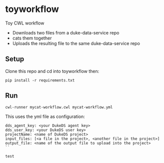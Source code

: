 # toyworkflow
Toy CWL workflow
* Downloads two files from a duke-data-service repo
* cats them together
* Uploads the resulting file to the same duke-data-service repo

## Setup
Clone this repo and cd into toyworkflow then:
```
pip install -r requirements.txt
```

## Run
```
cwl-runner mycat-workflow.cwl mycat-workflow.yml 
```

This uses the yml file as configuration:
```
dds_agent_key: <your DukeDS agent key>
dds_user_key: <your DukeDS user key>
projectName: <name of DukeDS project>
input_files: [<a file in the project>, <another file in the project>]
output_file: <name of the output file to upload into the project>
``

test
